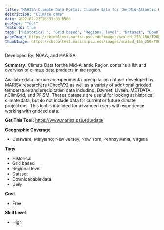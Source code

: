 ```yaml
---
title: "MARISA Climate Data Portal: Climate Data for the Mid-Atlantic Region"
description: "Climate data"
date: 2022-02-22T16:33:03-0500
pubtype: "Tool"
featured: true
tags: ["Historical ", "Grid based", "Regional level", "Dataset", "Downloadable data", "Daily"]
pageImage: https://cbtooltest.marisa.psu.edu/images/scaled_250_400/TOOLID_13.1_ScreenCapture-1.png
thumbImage: https://cbtooltest.marisa.psu.edu/images/scaled_156_250/TOOLID_13.1_ScreenCapture-1.png
---
```

Developed By: NOAA, and MARISA

**Summary:** Climate Data for the Mid-Atlantic Region contains a list and overview of climate data products in the region. 

Available data include an experimental precipitation dataset developed by MARISA researchers (ChexWX) as well as a variety of additional gridded temperature and precipitation data including: Daymet, Livneh, METDATA, nClimGrid, and PRISM.  Theses datasets are useful for looking at historical climate data, but do not include data for current or future climate projections. This tool is intended for advanced users with experience working with gridded data.



__**Get This Tool:**__ https://www.marisa.psu.edu/data/

__**Geographic Coverage**__
- Delaware; Maryland; New Jersey; New York; Pennsylvania; Virginia

__**Tags**__
-  Historical 
-  Grid based
-  Regional level
-  Dataset
-  Downloadable data
-  Daily

__**Cost**__
- Free

__**Skill Level**__
- High
